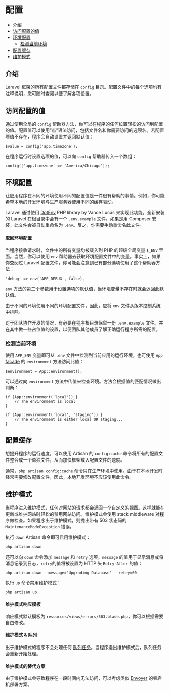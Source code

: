 # 配置

- [介绍](#introduction)
- [访问配置的值](#accessing-configuration-values)
- [环境配置](#environment-configuration)
    - [检测当前环境](#determining-the-current-environment)
- [配置缓存](#configuration-caching)
- [维护模式](#maintenance-mode)

<a name="introduction"></a>
## 介绍

Laravel 框架的所有配置文件都存储在 `config` 目录。配置文件中的每个选项均有注释说明，您可随时查阅以便了解各项设置。

<a name="accessing-configuration-values"></a>
## 访问配置的值

通过使用全局的 `config` 帮助器方法，你可以在程序的任何位置轻松的访问到配置的值。配置值可以使用“点”语法访问，包括文件名和你需要访问的选项名。若配置项值不存在，程序会自动设置并返回默认值：

    $value = config('app.timezone');

在程序运行时设置选项的值，可以向 `config` 帮助器传入一个数组：

    config(['app.timezone' => 'America/Chicago']);

<a name="environment-configuration"></a>
## 环境配置

让应用程序在不同的环境使用不同的配置值是一件很有帮助的事情。例如，你可能希望本地的开发环境与生产服务器使用不同的缓存驱动。

Laravel 通过使用 [DotEnv](https://github.com/vlucas/phpdotenv) PHP library by Vance Lucas 来实现此功能。全新安装的 Laravel 在根目录中会有一个 `.env.example` 文件。如果是用 Composer 安装，此文件会被自动重命名为 `.env`。反之，你需要手动重命名此文件。

#### 取回环境配置

当程序接收请求时，文件中的所有变量均被载入到 PHP 的超级全局变量 `$_ENV` 里面。当然，你可以使用 `env` 帮助器去获取环境配置文件中的变量。事实上，如果你查阅过 Laravel 配置文件，你可能会注意到已有部分选项使用了这个帮助器方法：

    'debug' => env('APP_DEBUG', false),

`env` 方法的第二个参数用于设置选项的默认值，当环境变量不存在时就会返回此默认值。

由于不同的环境使用不同的环境配置文件，因此，应将 `env` 文件从版本控制系统中排除。

对于团队协作开发的情况，有必要在程序根目录保留一份 `.env.example` 文件。并在其中做一些占位值的设置，以便团队其他成员了解正确运行程序所需的配置。

<a name="determining-the-current-environment"></a>
### 检测当前环境

使用 `APP_ENV` 变量即可从 `.env` 文件中检测到当前应用的运行环境。也可使用 `App` [facade](/docs/{{version}}/facades) 的 `environment` 方法访问此值：

    $environment = App::environment();

可以通过向 `environment` 方法中传值来检查环境。方法会根据值的匹配情况做出判断：

    if (App::environment('local')) {
        // The environment is local
    }

    if (App::environment('local', 'staging')) {
        // The environment is either local OR staging...
    }

<a name="configuration-caching"></a>
## 配置缓存

想提升程序的运行速度，可以使用 Artisan 的 `config:cache` 命令将所有的配置文件整合成一个单独文件，从而加快框架载入配置文件的速度。

通常，`php artisan config:cache` 命令只在生产环境中使用。由于在本地开发时经常需要修改配置文件，因此，本地开发环境不应该使用此命令。

<a name="maintenance-mode"></a>
## 维护模式

当程序进入维护模式，任何对网站的请求都会返回一个自定义的视图。这样就能在更新或维护网站时轻松的禁用网站访问。维护模式会使用 stack middleware 对程序做检查。如果程序出于维护模式，则抛出带有 503 状态码的 `MaintenanceModeException` 错误。

执行 `down` Artisan 命令即可启用维护模式：

    php artisan down

还可以向 `down` 命令添加 `message` 和 `retry` 选项。`message` 的值用于显示消息或将消息记录到日志，`retry`的值将被设置为 HTTP 头 `Retry-After` 的值：

    php artisan down --message='Upgrading Database' --retry=60

执行 `up` 命令禁用维护模式：

    php artisan up

#### 维护模式响应模板

响应模式默认模板为 `resources/views/errors/503.blade.php`，你可以根据需要自由修改。

#### 维护模式 & 队列

出于维护模式的程序不会处理任何 [队列任务](/docs/{{version}}/queues)。当程序退出维护模式后，队列任务会重新开始处理。

#### 维护模式的替代方案

由于维护模式会导致程序在一段时间内无法访问，可以考虑类似 [Envoyer](https://envoyer.io) 的零宕机部署方案。
